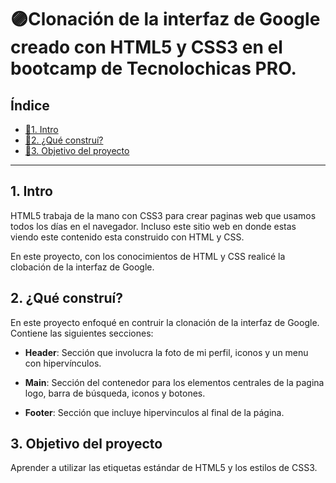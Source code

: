 # 🟣Clonación de la interfaz de Google creado con HTML5 y CSS3 en el bootcamp de Tecnolochicas PRO.

## Índice

* [🌟1. Intro](https://github.com/Brigitte-MM/ClonInterfazdeGoogle/blob/main/README.md#1-intro)
* [🌟2. ¿Qué construí?](https://github.com/Brigitte-MM/ClonInterfazdeGoogle/blob/main/README.md#2-qu%C3%A9-constru%C3%AD)
* [🌟3. Objetivo del proyecto](https://github.com/Brigitte-MM/ClonInterfazdeGoogle/blob/main/README.md#3-objetivo-del-proyecto)

****

## 1. Intro
HTML5 trabaja de la mano con CSS3 para crear paginas web que usamos todos los días en el navegador. Incluso este sitio web en donde estas viendo este contenido esta construido con HTML y CSS.

En este proyecto, con los conocimientos de HTML y CSS realicé la clobación de la interfaz de Google.

## 2. ¿Qué construí?
En este proyecto enfoqué en contruir la clonación de la interfaz de Google.
Contiene las siguientes secciones:
* **Header**: Sección que involucra la foto de mi perfil, iconos y un menu con hipervínculos.

* **Main**: Sección del contenedor para los elementos centrales de la pagina logo, barra de búsqueda, iconos y botones.

* **Footer**: Sección que incluye hipervinculos al final de la página.

## 3. Objetivo del proyecto
Aprender a utilizar las etiquetas estándar de HTML5 y los estilos de CSS3.
